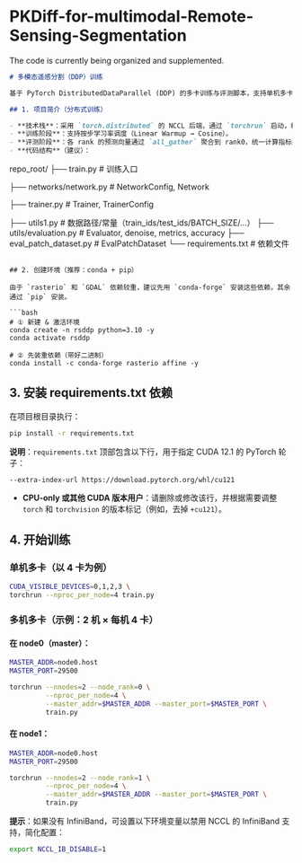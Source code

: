 # PKDiff-for-multimodal-Remote-Sensing-Segmentation
The code is currently being organized and supplemented.


```markdown
# 多模态遥感分割（DDP）训练

基于 PyTorch DistributedDataParallel (DDP) 的多卡训练与评测脚本，支持单机多卡/多机多卡、Linear Warmup → Cosine 学习率调度、按参数名分组学习率、分布式评测聚合以及 NVML 显卡信息打印。代码高效、稳定，适合多卡加速。

## 1. 项目简介（分布式训练）

- **技术栈**：采用 `torch.distributed` 的 NCCL 后端，通过 `torchrun` 启动，每进程绑定一张 GPU（通过 `RANK`、`WORLD_SIZE`、`LOCAL_RANK` 区分）。
- **训练阶段**：支持按步学习率调度（Linear Warmup → Cosine）。
- **评测阶段**：各 rank 的预测向量通过 `all_gather` 聚合到 rank0，统一计算指标并广播结果。
- **代码结构**（建议）：

```
repo_root/
├── train.py                       # 训练入口

├── networks/network.py            # NetworkConfig, Network

├── trainer.py                     # Trainer, TrainerConfig

├── utils1.py                      # 数据路径/常量（train_ids/test_ids/BATCH_SIZE/...）
├── utils/evaluation.py            # Evaluator, denoise, metrics, accuracy
├── eval_patch_dataset.py          # EvalPatchDataset
└── requirements.txt               # 依赖文件
```

## 2. 创建环境（推荐：conda + pip）

由于 `rasterio` 和 `GDAL` 依赖较重，建议先用 `conda-forge` 安装这些依赖，其余通过 `pip` 安装。

```bash
# ① 新建 & 激活环境
conda create -n rsddp python=3.10 -y
conda activate rsddp

# ② 先装重依赖（带好二进制）
conda install -c conda-forge rasterio affine -y
```

## 3. 安装 requirements.txt 依赖

在项目根目录执行：

```bash
pip install -r requirements.txt
```

**说明**：`requirements.txt` 顶部包含以下行，用于指定 CUDA 12.1 的 PyTorch 轮子：

```
--extra-index-url https://download.pytorch.org/whl/cu121
```

- **CPU-only 或其他 CUDA 版本用户**：请删除或修改该行，并根据需要调整 `torch` 和 `torchvision` 的版本标记（例如，去掉 `+cu121`）。

## 4. 开始训练

### 单机多卡（以 4 卡为例）

```bash
CUDA_VISIBLE_DEVICES=0,1,2,3 \
torchrun --nproc_per_node=4 train.py
```

### 多机多卡（示例：2 机 × 每机 4 卡）

#### 在 node0（master）：

```bash
MASTER_ADDR=node0.host
MASTER_PORT=29500

torchrun --nnodes=2 --node_rank=0 \
         --nproc_per_node=4 \
         --master_addr=$MASTER_ADDR --master_port=$MASTER_PORT \
         train.py
```

#### 在 node1：

```bash
MASTER_ADDR=node0.host
MASTER_PORT=29500

torchrun --nnodes=2 --node_rank=1 \
         --nproc_per_node=4 \
         --master_addr=$MASTER_ADDR --master_port=$MASTER_PORT \
         train.py
```

**提示**：如果没有 InfiniBand，可设置以下环境变量以禁用 NCCL 的 InfiniBand 支持，简化配置：

```bash
export NCCL_IB_DISABLE=1
```
```
